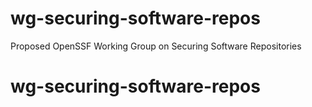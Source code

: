 # wg-securing-software-repos
Proposed OpenSSF Working Group on Securing Software Repositories
# wg-securing-software-repos
